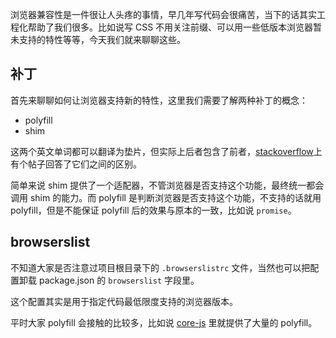 浏览器兼容性是一件很让人头疼的事情，早几年写代码会很痛苦，当下的话其实工程化帮助了我们很多。比如说写 CSS 不用关注前缀、可以用一些低版本浏览器暂未支持的特性等等，今天我们就来聊聊这些。

## 补丁

首先来聊聊如何让浏览器支持新的特性，这里我们需要了解两种补丁的概念：

- polyfill
- shim

这两个英文单词都可以翻译为垫片，但实际上后者包含了前者，[stackoverflow](https://stackoverflow.com/questions/6599815/what-is-the-difference-between-a-shim-and-a-polyfill)上有个帖子回答了它们之间的区别。

简单来说 shim 提供了一个适配器，不管浏览器是否支持这个功能，最终统一都会调用 shim 的能力。而 polyfill 是判断浏览器是否支持这个功能，不支持的话就用 polyfill，但是不能保证 polyfill 后的效果与原本的一致，比如说 `promise`。

## browserslist

不知道大家是否注意过项目根目录下的 `.browserslistrc` 文件，当然也可以把配置卸载 package.json 的 `browserslist` 字段里。

这个配置其实是用于指定代码最低限度支持的浏览器版本。

平时大家 polyfill 会接触的比较多，比如说 [core-js](https://github.com/zloirock/core-js) 里就提供了大量的 polyfill。
